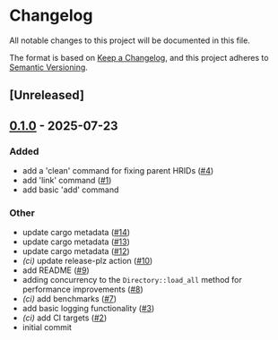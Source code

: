 # Changelog

All notable changes to this project will be documented in this file.

The format is based on [Keep a Changelog](https://keepachangelog.com/en/1.0.0/),
and this project adheres to [Semantic Versioning](https://semver.org/spec/v2.0.0.html).

## [Unreleased]

## [0.1.0](https://github.com/danieleades/requirements-manager/releases/tag/v0.1.0) - 2025-07-23

### Added

- add a 'clean' command for fixing parent HRIDs ([#4](https://github.com/danieleades/requirements-manager/pull/4))
- add 'link' command ([#1](https://github.com/danieleades/requirements-manager/pull/1))
- add basic 'add' command

### Other

- update cargo metadata ([#14](https://github.com/danieleades/requirements-manager/pull/14))
- update cargo metadata ([#13](https://github.com/danieleades/requirements-manager/pull/13))
- update cargo metadata ([#12](https://github.com/danieleades/requirements-manager/pull/12))
- *(ci)* update release-plz action ([#10](https://github.com/danieleades/requirements-manager/pull/10))
- add README ([#9](https://github.com/danieleades/requirements-manager/pull/9))
- adding concurrency to the `Directory::load_all` method for performance improvements ([#8](https://github.com/danieleades/requirements-manager/pull/8))
- *(ci)* add benchmarks ([#7](https://github.com/danieleades/requirements-manager/pull/7))
- add basic logging functionality ([#3](https://github.com/danieleades/requirements-manager/pull/3))
- *(ci)* add CI targets ([#2](https://github.com/danieleades/requirements-manager/pull/2))
- initial commit

